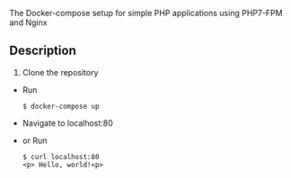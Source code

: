 The Docker-compose setup for simple PHP applications using PHP7-FPM and Nginx 

## Description
1. Clone the repository
* Run
 
  `$ docker-compose up`
* Navigate to localhost:80
* or Run
 
  ```
  $ curl localhost:80
  <p> Hello, world!<p>
  ```

